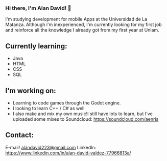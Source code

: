 ### Hi there, I'm Alan David! 👋

I'm studying development for mobile Apps at the Universidad de La Matanza. Although i'm inexperienced, I'm currently looking for my first job and reinforce all the knowledge I already got from my first year at Unlam.

## Currently learning:
- Java
- HTML
- CSS
- SQL

## I'm working on:
- Learning to code games through the Godot engine. 
- I looking to learn C++ / C# as well
- I also make and mix my own music!I still have lots to learn, but I've uploaded some mixes to Soundcloud: https://soundcloud.com/aenris

## Contact:
E-mail! alandavid223@gmail.com
LinkedIn: https://www.linkedin.com/in/alan-david-valdez-77966813a/



<!--
**alan-david-223/alan-david-223** is a ✨ _special_ ✨ repository because its `README.md` (this file) appears on your GitHub profile.

-->
